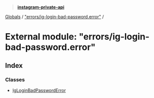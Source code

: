 > **[instagram-private-api](../README.md)**

[Globals](../README.md) / ["errors/ig-login-bad-password.error"](_errors_ig_login_bad_password_error_.md) /

# External module: "errors/ig-login-bad-password.error"

## Index

### Classes

* [IgLoginBadPasswordError](../classes/_errors_ig_login_bad_password_error_.igloginbadpassworderror.md)